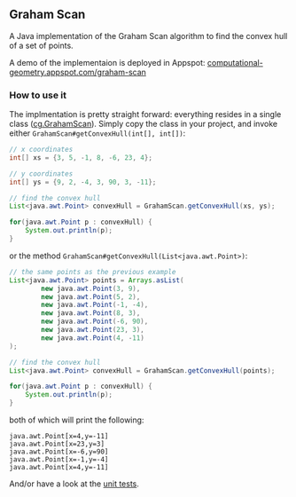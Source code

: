 ## Graham Scan

A Java implementation of the Graham Scan algorithm to find the convex hull of a set of points.

A demo of the implementaion is deployed in Appspot: [computational-geometry.appspot.com/graham-scan](http://computational-geometry.appspot.com/graham-scan)

### How to use it

The implmentation is pretty straight forward: everything resides in a single class ([cg.GrahamScan](https://github.com/bkiers/GrahamScan/blob/master/src/main/cg/GrahamScan.java)). Simply copy the class in 
your project, and invoke either `GrahamScan#getConvexHull(int[], int[])`:

```java
// x coordinates
int[] xs = {3, 5, -1, 8, -6, 23, 4};

// y coordinates
int[] ys = {9, 2, -4, 3, 90, 3, -11};

// find the convex hull
List<java.awt.Point> convexHull = GrahamScan.getConvexHull(xs, ys);

for(java.awt.Point p : convexHull) {
    System.out.println(p);
}
```
or the method `GrahamScan#getConvexHull(List<java.awt.Point>)`:

```java
// the same points as the previous example
List<java.awt.Point> points = Arrays.asList(
        new java.awt.Point(3, 9),
        new java.awt.Point(5, 2),
        new java.awt.Point(-1, -4),
        new java.awt.Point(8, 3),
        new java.awt.Point(-6, 90),
        new java.awt.Point(23, 3),
        new java.awt.Point(4, -11)
);

// find the convex hull
List<java.awt.Point> convexHull = GrahamScan.getConvexHull(points);

for(java.awt.Point p : convexHull) {
    System.out.println(p);
}
```
both of which will print the following:

```
java.awt.Point[x=4,y=-11]
java.awt.Point[x=23,y=3]
java.awt.Point[x=-6,y=90]
java.awt.Point[x=-1,y=-4]
java.awt.Point[x=4,y=-11]
```

And/or have a look at the [unit tests](https://github.com/bkiers/GrahamScan/blob/master/src/test/cg/GrahamScanTest.java).
